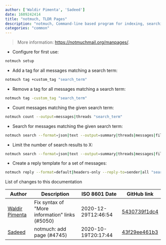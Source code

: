 ```yaml
---
author: ['Waldir Pimenta', 'Sadeed']
date: 1609242414
title: "notmuch, TLDR Pages"
description: "notmuch, Command-line based program for indexing, searching, reading, and tagging large collections of email messages."
categories: "common"
---
```

> More information: <https://notmuchmail.org/manpages/>.

- Configure for first use:

```bash
notmuch setup
```

- Add a tag for all messages matching a search term:

```bash
notmuch tag +custom_tag "search_term"
```

- Remove a tag for all messages matching a search term:

```bash
notmuch tag -custom_tag "search_term"
```

- Count messages matching the given search term:

```bash
notmuch count --output=messages|threads "search_term"
```

- Search for messages matching the given search term:

```bash
notmuch search --format=json|text --output=summary|threads|messages|files|tags "search_term"
```

- Limit the number of search results to X:

```bash
notmuch search --format=json|text --output=summary|threads|messages|files|tags --limit=X "search_term"
```

- Create a reply template for a set of messages:

```bash
notmuch reply --format=default|headers-only --reply-to=sender|all "search_term"
```
List of changes to this documentation


Author | Description | ISO 8601 Date | GitHub link
------|-----|-----|-----
[Waldir Pimenta](mailto:waldyrious@gmail.com) | Fix syntax of "More information" links (#5050) | 2020-12-29T12:46:54 | [5430739f1dc4](https://github.com/tldr-pages/tldr/commit/5430739f1dc4d29b85b838e594550ba6c133001f)
[Sadeed](mailto:sadeeedw@gmail.com) | notmuch: add page (#4745) | 2020-10-19T20:17:44 | [43f29ee461b3](https://github.com/tldr-pages/tldr/commit/43f29ee461b36b6592fc9501d973fe96acdb285f)

